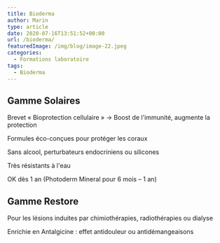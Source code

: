 ```yaml
---
title: Bioderma
author: Marin
type: article
date: 2020-07-16T13:51:52+00:00
url: /bioderma/
featuredImage: /img/blog/image-22.jpeg
categories:
  - Formations laboratoire
tags:
  - Bioderma
---
```


## Gamme Solaires

Brevet « Bioprotection cellulaire » → Boost de l'immunité, augmente la protection

Formules éco-conçues pour protéger les coraux

Sans alcool, perturbateurs endocriniens ou silicones

Très résistants à l'eau

OK dès 1 an (Photoderm Mineral pour 6 mois &#8211; 1 an)

## Gamme Restore

Pour les lésions induites par chimiothérapies, radiothérapies ou dialyse

Enrichie en Antalgicine : effet antidouleur ou antidémangeaisons
